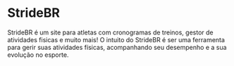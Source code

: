 # StrideBR
StrideBR é um site para atletas com cronogramas de treinos, gestor de atividades fisicas e muito mais!
O intuito do StrideBR é ser uma ferramenta para gerir suas atividades físicas, acompanhando seu desempenho e a sua evolução no esporte.
